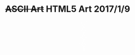 <h1>
    <del>ASCII Art</del> HTML5 Art
    <date>2017/1/9</date>
</h1>
<pre style="
    text-shadow: initial;
    color: white;
    text-align: center;
    font-family: Consolas, monospace;
    letter-spacing: -0.21em;
    line-height: 0.8em;
">
\  /
\/
<span style="
    display: inline-block;
    transform: translate(-0.1em, 0.14em) skewY(-15deg);
">____</span>/\<span style="
    display: inline-block;
    transform: translate(0.1em, 0.1em) skewY(15deg);
">____</span>
\/
<span style="
    display: inline-block;
    transform: translate(-0.1em, -0.2em) skewY(10deg);
">___</span>/\<span style="
    display: inline-block;
    transform: translate(0.1em, -0.16em) skewY(-10deg);
">___</span>
<span style="
    display: inline-block;
    transform: translate(-0.3em, -0.2em) skewX(-45deg) rotate(30deg);
">/</span>\/<span style="
    display: inline-block;
    transform: translate(0.45em, -0.1em) skewX(45deg) rotate(-30deg);
">\</span>
<span style="
    display: inline-block;
    transform: translate(-0.45em, 0.18em) skewX(45deg) rotate(-30deg);
">\</span>/\<span style="
    display: inline-block;
    transform: translate(0.6em, 0.08em) skewX(-45deg) rotate(30deg);
">/</span>
<span style="
    display: inline-block;
    transform: translate(-0.45em, -0.18em) skewX(-60deg) rotate(30deg);
">/</span>\/<span style="
    display: inline-block;
    transform: translate(0.6em, -0.08em) skewX(60deg) rotate(-30deg);
">\</span>
<span style="
    display: inline-block;
    letter-spacing: -0.4em;
    transform: translateX(-0.09em);
">||</span>
</pre>